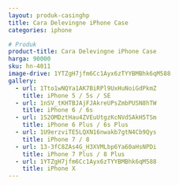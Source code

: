 ```yaml
---
layout: produk-casinghp
title: Cara Delevingne iPhone Case
categories: iphone

# Produk
product-title: Cara Delevingne iPhone Case
harga: 90000
sku: hn-4011
image-drive: 1YTZgH7jfm6Cc1Ayx6zTYYBMBhk6qM588
gallery:
  - url: 1Tto1wNQYa1AK7BiRPl9UxHuNoiGdPkmZ
    title: iPhone 5 / 5s / SE
  - url: 1nSV_tKHTBJAjFJAkreUPsZmbPUSN8hTW
    title: iPhone 6 / 6s
  - url: 1S2OMDztHau4ZVEuUtgzKcNVdSAkH5TSm
    title: iPhone 6 Plus / 6s Plus
  - url: 1U9erzviTE5LQXN16nwakb7gtN4Cb9Qys
    title: iPhone 7 / 8
  - url: 13-3fC8ZAs4G_H3XVMLbp6Ya60aHsNPDi
    title: iPhone 7 Plus / 8 Plus
  - url: 1YTZgH7jfm6Cc1Ayx6zTYYBMBhk6qM588
    title: iPhone X
---
```

